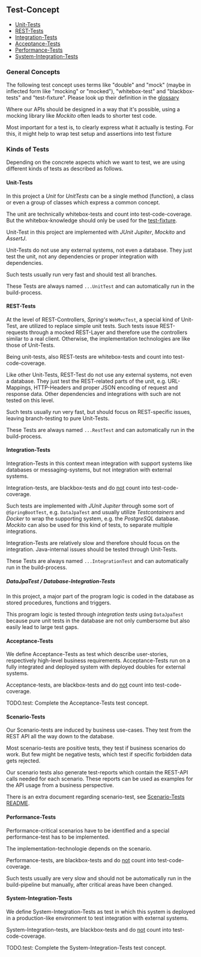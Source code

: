 ## Test-Concept

<!-- generated TOC begin: -->
- [Unit-Tests](#unit-tests)
- [REST-Tests](#rest-tests)
- [Integration-Tests](#integration-tests)
- [Acceptance-Tests](#acceptance-tests)
- [Performance-Tests](#performance-tests)
- [System-Integration-Tests](#system-integration-tests)
<!-- generated TOC end. -->

### General Concepts

The following test concept uses terms like "double" and "mock" (maybe in inflected form like "mocking" or "mocked"), "whitebox-test" and "blackbox-tests" and "test-fixture".
Please look up their definition in the [glossary](glossary.md)

Where our APIs should be designed in a way that it's possible, using a mocking library like *Mockito* often leads to shorter test code.

Most important for a test is, to clearly express what it actually is testing.
For this, it might help to wrap test setup and assertions into test fixture 


### Kinds of Tests

Depending on the concrete aspects which we want to test, we are using different kinds of tests as described as follows.

#### Unit-Tests

In this project a *Unit* for *UnitTests* can be a single method (function), a class or even a group of classes which express a common concept.

The unit are technically whitebox-tests and count into test-code-coverage.
But the whitebox-knowledge should only be used for the [test-fixture](./glossary.md#test-fixture).

Unit-Test in this project are implemented with *JUnit Jupiter*, *Mockito* and *AssertJ*.

Unit-Tests do not use any external systems, not even a database.
They just test the unit, not any dependencies or proper integration with dependencies.

Such tests usually run very fast and should test all branches.

These Tests are always named `...UnitTest` and can automatically run in the build-process.


#### REST-Tests

At the level of REST-Controllers, *Spring's* `WebMvcTest`, a special kind of Unit-Test, are utilized to replace simple unit tests.
Such tests issue REST-requests through a mocked REST-Layer and therefore use the controllers similar to a real client.
Otherwise, the implementation technologies are like those of Unit-Tests.

Being unit-tests, also REST-tests are whitebox-tests and count into test-code-coverage.

Like other Unit-Tests, REST-Test do not use any external systems, not even a database.
They just test the REST-related parts of the unit, e.g. URL-Mappings, HTTP-Headers and proper JSON encoding of request and response data.
Other dependencies and integrations with such are not tested on this level.

Such tests usually run very fast, but should focus on REST-specific issues, leaving branch-testing to pure Unit-Tests.

These Tests are always named `...RestTest` and can automatically run in the build-process.


#### Integration-Tests

Integration-Tests in this context mean integration with support systems like databases or messaging-systems, but not integration with external systems.

Integration-tests, are blackbox-tests and do <u>not</u> count into test-code-coverage.

Such tests are implemented with *JUnit Jupiter* through some sort of `@SpringBootTest`, e.g. `DataJpaTest` and usually utilize *Testcontainers* and *Docker* to wrap the supporting system, e.g. the *PostgreSQL* database.
*Mockito* can also be used for this kind of tests, to separate multiple integrations.

Integration-Tests are relatively slow and therefore should focus on the integration.
Java-internal issues should be tested through Unit-Tests.

These Tests are always named `...IntegrationTest` and can automatically run in the build-process.

##### DataJpaTest / Database-Integration-Tests

In this project, a major part of the program logic is coded in the database as stored procedures, functions and triggers.

This program logic is tested through *integration tests* using `DataJpaTest`
because pure unit tests in the database are not only cumbersome but also easily lead to large test gaps. 


#### Acceptance-Tests

We define Acceptance-Tests as test which describe user-stories, respectively high-level business requirements.
Acceptance-Tests run on a fully integrated and deployed system with deployed doubles for external systems.

Acceptance-tests, are blackbox-tests and do <u>not</u> count into test-code-coverage.

TODO.test: Complete the Acceptance-Tests test concept.


#### Scenario-Tests

Our Scenario-tests are induced by business use-cases.
They test from the REST API all the way down to the database.

Most scenario-tests are positive tests, they test if business scenarios do work.
But few might be negative tests, which test if specific forbidden data gets rejected.

Our scenario tests also generate test-reports which contain the REST-API calls needed for each scenario.
These reports can be used as examples for the API usage from a business perspective.

There is an extra document regarding scenario-test, see [Scenario-Tests README](../src/test/java/net/hostsharing/hsadminng/hs/office/scenarios/README.md). 


#### Performance-Tests

Performance-critical scenarios have to be identified and a special performance-test has to be implemented.

The implementation-technologie depends on the scenario.

Performance-tests, are blackbox-tests and do <u>not</u> count into test-code-coverage.

Such tests usually are very slow and should not be automatically run in the build-pipeline but manually, after critical areas have been changed.


#### System-Integration-Tests

We define System-Integration-Tests as test in which this system is deployed in a production-like environment to test integration with external systems.

System-Integration-tests, are blackbox-tests and do <u>not</u> count into test-code-coverage.

TODO.test: Complete the System-Integration-Tests test concept.
